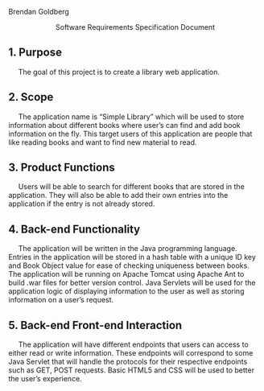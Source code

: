 Brendan Goldberg
<p align='center'>Software Requirements Specification Document</p>

## 1. Purpose
&nbsp;&nbsp;&nbsp;&nbsp;&nbsp;The goal of this project is to create a library web application.
## 2. Scope
&nbsp;&nbsp;&nbsp;&nbsp;&nbsp;The application name is “Simple Library” which will be used to store information about different books where user’s can find and add book information on the fly. This target users of this application are people that like reading books and want to find new material to read.
## 3. Product Functions
&nbsp;&nbsp;&nbsp;&nbsp;&nbsp;Users will be able to search for different books that are stored in the application. They will also be able to add their own entries into the application if the entry is not already stored.
## 4. Back-end Functionality
&nbsp;&nbsp;&nbsp;&nbsp;&nbsp;The application will be written in the Java programming language. Entries in the application will be stored in a hash table with a unique ID key and Book Object value for ease of checking uniqueness between books. The application will be running on Apache Tomcat using Apache Ant to build .war files for better version control. Java Servlets will be used for the application logic of displaying information to the user as well as storing information on a user’s request.
## 5. Back-end Front-end Interaction
&nbsp;&nbsp;&nbsp;&nbsp;&nbsp;The application will have different endpoints that users can access to either read or write information. These endpoints will correspond to some Java Servlet that will handle the protocols for their respective endpoints such as GET, POST requests. Basic HTML5 and CSS will be used to better the user’s experience.
